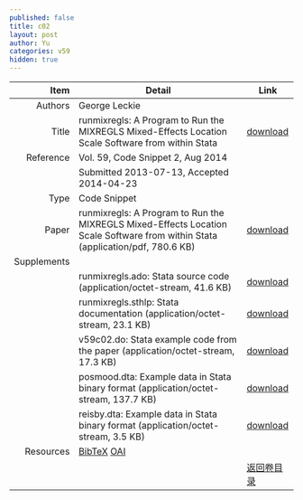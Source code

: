 ```yaml
---
published: false
title: c02
layout: post
author: Yu
categories: v59
hidden: true
---
```


| Item | Detail | Link |
|---:|---|---|
| Authors | George Leckie| |
| Title |runmixregls: A Program to Run the MIXREGLS Mixed-Effects Location Scale Software from within Stata | [download](http://www.jstatsoft.org/v59/c02/paper) |
| Reference |Vol. 59, Code Snippet 2, Aug 2014 | |
| | Submitted 2013-07-13, Accepted 2014-04-23| | 
| Type | Code Snippet| |
| Paper | runmixregls: A Program to Run the MIXREGLS Mixed-Effects Location Scale Software from within Stata  (application/pdf, 780.6 KB)| [download](http://www.jstatsoft.org/v59/c02/paper) |
| Supplements | | |
| |runmixregls.ado:   Stata source code  (application/octet-stream, 41.6 KB)|  [download](http://www.jstatsoft.org/v59/c02/supp/1) |
| |runmixregls.sthlp: Stata documentation  (application/octet-stream, 23.1 KB)|  [download](http://www.jstatsoft.org/v59/c02/supp/2) |
| |v59c02.do:         Stata example code from the paper  (application/octet-stream, 17.3 KB)|  [download](http://www.jstatsoft.org/v59/c02/supp/3) |
| |posmood.dta:       Example data in Stata binary format  (application/octet-stream, 137.7 KB)|  [download](http://www.jstatsoft.org/v59/c02/supp/4) |
| |reisby.dta:        Example data in Stata binary format  (application/octet-stream, 3.5 KB)|  [download](http://www.jstatsoft.org/v59/c02/supp/5) |
| Resources | [BibTeX](http://www.jstatsoft.org/v59/c02/bibtex) [OAI](http://www.jstatsoft.org/oai?verb=GetRecord&identifier=oai.jstatsoft/v59/c02&prefix=oai_dc)| |
| |  | [返回卷目录]({{site.baseurl}}/volume/v59.html) |